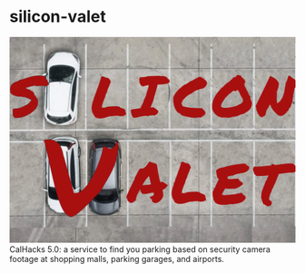 # silicon-valet
![Silicon Valet](background.png)
CalHacks 5.0: a service to find you parking based on security camera footage at shopping malls, parking garages, and airports.
